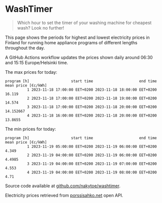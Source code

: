 
# WashTimer

> Which hour to set the timer of your washing machine for cheapest wash? Look no further!

This page shows the periods for highest and lowest electricity prices in Finland 
for running home appliance programs of different lengths throughout the day. 

A GitHub Actions workflow updates the prices shown daily around 06:30 and 15:15 Europe/Helsinki time.

The max prices for today:

	program [h]                   start time                     end time mean price [€c/kWh]
	          1 2023-11-18 17:00:00 EET+0200 2023-11-18 18:00:00 EET+0200              16.119
	          2 2023-11-18 17:00:00 EET+0200 2023-11-18 19:00:00 EET+0200              14.574
	          3 2023-11-18 17:00:00 EET+0200 2023-11-18 20:00:00 EET+0200           14.152667
	          4 2023-11-18 16:00:00 EET+0200 2023-11-18 20:00:00 EET+0200             13.8655

The min prices for today:

	program [h]                   start time                     end time mean price [€c/kWh]
	          1 2023-11-19 05:00:00 EET+0200 2023-11-19 06:00:00 EET+0200               4.349
	          2 2023-11-19 04:00:00 EET+0200 2023-11-19 06:00:00 EET+0200              4.4985
	          3 2023-11-19 04:00:00 EET+0200 2023-11-19 07:00:00 EET+0200               4.553
	          4 2023-11-19 04:00:00 EET+0200 2023-11-19 08:00:00 EET+0200                4.71


Source code available at [github.com/nakytoe/washtimer](https://github.com/nakytoe/washtimer).

Electricity prices retrieved from [porssisahko.net](https://porssisahko.net/api) open API.

